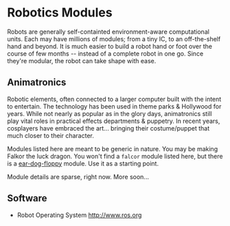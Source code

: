 Robotics Modules
================
Robots are generally self-containted environment-aware computational units.
Each may have millions of modules; from a tiny IC, to an off-the-shelf hand
and beyond. It is much easier to build a robot hand or foot over the course of
few months -- instead of a complete robot in one go. Since they're modular,
the robot can take shape with ease.

Animatronics
------------
Robotic elements, often connected to a larger computer built with the intent to
entertain. The technology has been used in theme parks & Hollywood for years.
While not nearly as popular as in the glory days, animatronics still play vital
roles in practical effects departments & puppetry. In recent years, cosplayers
have embraced the art... bringing their costume/puppet that much closer to
their character.

Modules listed here are meant to be generic in nature. You may be making
Falkor the luck dragon. You won't find a `falcor` module listed here, but there
is a [ear-dog-floppy](../../../projects/robots/dog/ear-dog-floppy/ear-dog-floppy.yaml) module. Use it as a
starting point.

Module details are sparse, right now. More soon...

Software
--------
- Robot Operating System
  http://www.ros.org

